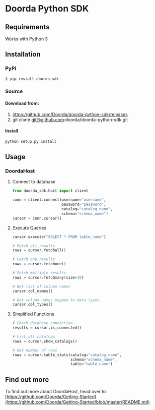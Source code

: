 # Doorda Python SDK

## Requirements

Works with Python 3

## Installation

### PyPi
```bash
$ pip install doorda-sdk
```


### Source
#### Download from:
1) https://github.com/Doorda/doorda-python-sdk/releases
2) git clone git@github.com:doorda/doorda-python-sdk.git

#### Install
```bash
python setup.py install
```

## Usage

### DoordaHost

1) Connect to database
    ```python
    from doorda_sdk.host import client

    conn = client.connect(username="username",
                          password="password",
                          catalog="catalog_name",
                          schema="schema_name")
    cursor = conn.cursor()
    ```

2) Execute Queries
    ```python
    cursor.execute("SELECT * FROM table_name")
    
    # Fetch all results
    rows = cursor.fetchall()
    
    # Fetch one results
    rows = cursor.fetchone()
    
    # Fetch multiple results
    rows = cursor.fetchmany(size=10)
    
    # Get list of column names
    cursor.col_names()
    
    # Get column names mapped to data types
    cursor.col_types()
    ```

3) Simplified Functions

    ```python
    # Check database connection
    results = cursor.is_connected()
    
    # List all catalogs
    rows = cursor.show_catalogs()
    
    # Get number of rows
    rows = cursor.table_stats(catalog="catalog_name", 
                              schema="schema_name",
                              table="table_name")
    ```

## Find out more

To find out more about DoordaHost, head over to [https://github.com/Doorda/Getting-Started](https://github.com/Doorda/Getting-Started/blob/master/README.md)

